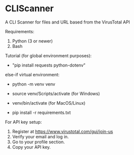 # CLIScanner
A CLI Scanner for files and URL based from the VirusTotal API

Requirements:
1. Python (3 or newer)
2. Bash

Tutorial (for global environment purposes):

- "pip install requests python-dotenv"

else-if virtual environment:

- python -m venv venv

- source venv/Scripts/activate (for Windows)
- venv/bin/activate (for MacOS/Linux)

- pip install -r requirements.txt


For API key setup:
1. Register at https://www.virustotal.com/gui/join-us
2. Verify your email and log in.
3. Go to your profile section.
4. Copy your API key.
